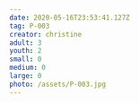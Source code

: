 ```yaml
---
date: 2020-05-16T23:53:41.127Z
tag: P-003
creator: christine
adult: 3
youth: 2
small: 0
medium: 0
large: 0
photo: /assets/P-003.jpg
---
```

